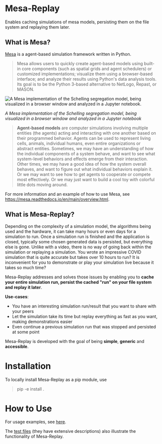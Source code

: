# Mesa-Replay
Enables caching simulations of mesa models, persisting them on the file system and replaying them later.

## What is Mesa?

[Mesa](https://github.com/projectmesa/mesa) is a agent-based simulation framework written in Python.
> Mesa allows users to quickly create agent-based models using built-in core
> components (such as spatial grids and agent schedulers) or customized implementations;
> visualize them using a browser-based interface; and analyze their results using Python's
> data analysis tools. Its goal is to be the Python 3-based alternative to NetLogo,
> Repast, or MASON.

![A Mesa implementation of the Schelling segregation model,
being visualized in a browser window and analyzed in a Jupyter notebook.](figs/Mesa_Screenshot.png)

*A Mesa implementation of the Schelling segregation model,
being visualized in a browser window and analyzed in a Jupyter notebook*

> **Agent-based models** are computer simulations involving multiple entities (the agents)
> acting and interacting with one another based on their programmed behavior.
> Agents can be used to represent living cells, animals, individual humans,
> even entire organizations or abstract entities.
> Sometimes, we may have an understanding of how the individual components
> of a system behave, and want to see what system-level behaviors and
> effects emerge from their interaction. Other times, we may have a good idea
> of how the system overall behaves, and want to figure out what individual behaviors
> explain it. Or we may want to see how to get agents to cooperate or compete most
> effectively. Or we may just want to build a cool toy with colorful little dots moving around.

For more information and an example of how to use Mesa, see <https://mesa.readthedocs.io/en/main/overview.html>.

## What is Mesa-Replay?

Depending on the complexity of a simulation model, the algorithms being used and the hardware, it can take many hours or even days for a simulation to run. Once a simulation run is finished and the application is closed, typically some chosen generated data is persisted, but everything else is gone. Unlike with a video, there is no way of going back within the simulation or replaying a simulation. You wrote an impressive COVID simulation that is quite accurate but takes over 10 hours to run? It is inconvenient for you to demonstrate or play your simulation live because it takes so much time?

Mesa-Replay addresses and solves those issues by enabling you to **cache your entire simulation run, persist the cached "run" on your file system and replay it later**.

**Use-cases**:

- You have an interesting simulation run/result that you want to share with your peers
- Let the simulation take its time but replay everything as fast as you want, making demonstrations easier
- Even continue a previous simulation run that was stopped and persisted at some point

Mesa-Replay is developed with the goal of being **simple**, **generic** and **accessible**.

# Installation

To locally install Mesa-Replay as a pip module, use
> pip -e install .


# How to Use

For usage examples, see [here](https://github.com/Logende/mesa-replay/tree/main/tests).

The [test files](https://github.com/Logende/mesa-replay/tree/main/tests) (they have extensive descriptions) also illustrate the functionality of Mesa-Replay.
